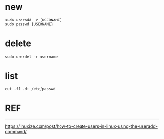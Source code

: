 # new
    sudo useradd -r {USERNAME}
    sudo passwd {USERNAME}
    
# delete
    sudo userdel -r username

# list
    cut -f1 -d: /etc/passwd



# REF
---
https://linuxize.com/post/how-to-create-users-in-linux-using-the-useradd-command/
